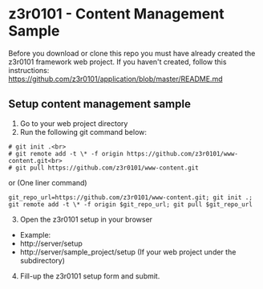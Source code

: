 # z3r0101 - Content Management Sample

Before you download or clone this repo you must have already created the z3r0101 framework web project. 
If you haven't created, follow this instructions: https://github.com/z3r0101/application/blob/master/README.md

## Setup content management sample
1. Go to your web project directory
2. Run the following git command below:
```
# git init .<br>
# git remote add -t \* -f origin https://github.com/z3r0101/www-content.git<br>
# git pull https://github.com/z3r0101/www-content.git
```
or (One liner command)
```
git_repo_url=https://github.com/z3r0101/www-content.git; git init .; git remote add -t \* -f origin $git_repo_url; git pull $git_repo_url
```
3. Open the z3r0101 setup in your browser
  - Example:
  - http://server/setup
  - http://server/sample_project/setup (If your web project under the subdirectory)
  
4. Fill-up the z3r0101 setup form and submit.
